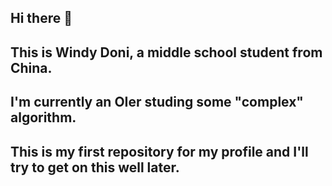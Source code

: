 ## Hi there 👋
## This is Windy Doni, a middle school student from China.
## I'm currently an OIer studing some "complex" algorithm.
## This is my first repository for my profile and I'll try to get on this well later.
